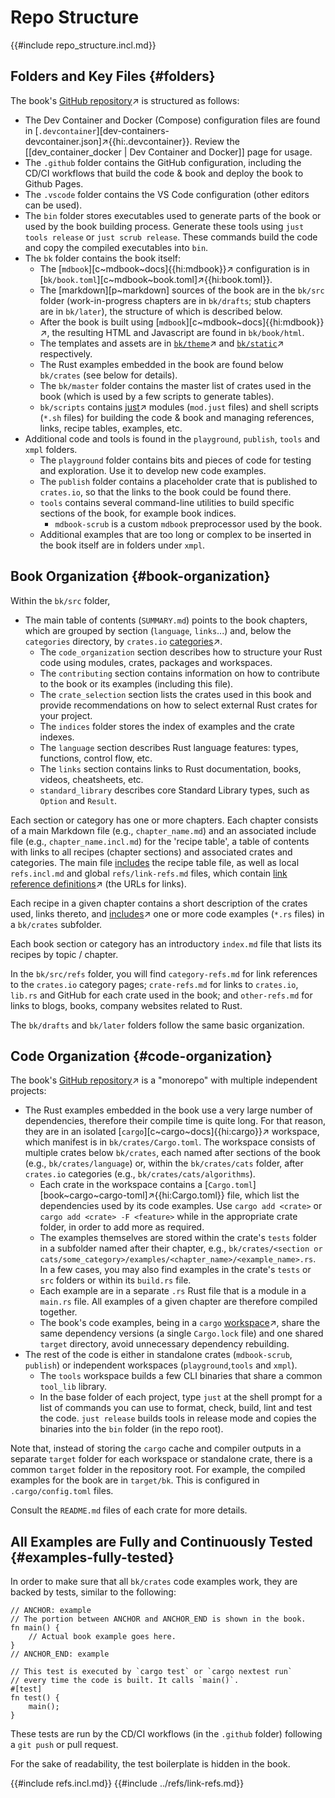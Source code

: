 # Repo Structure

{{#include repo_structure.incl.md}}

## Folders and Key Files {#folders}

The book's [GitHub repository](https://github.com/john-cd/rust_howto)↗ is structured as follows:

- The Dev Container and Docker (Compose) configuration files are found in [`.devcontainer`][dev-containers-devcontainer.json]↗{{hi:.devcontainer}}. Review the [[dev_container_docker | Dev Container and Docker]] page for usage.
- The `.github` folder contains the GitHub configuration, including the CD/CI workflows that build the code & book and deploy the book to Github Pages.
- The `.vscode` folder contains the VS Code configuration (other editors can be used).
- The `bin` folder stores executables used to generate parts of the book or used by the book building process. Generate these tools using `just tools release` or `just scrub release`. These commands build the code and copy the compiled executables into `bin`.
- The `bk` folder contains the book itself:
  - The [`mdbook`][c~mdbook~docs]{{hi:mdbook}}↗ configuration is in [`bk/book.toml`][c~mdbook~book.toml]↗{{hi:book.toml}}.
  - The [markdown][p~markdown] sources of the book are in the `bk/src` folder (work-in-progress chapters are in `bk/drafts`; stub chapters are in `bk/later`), the structure of which is described below.
  - After the book is built using [`mdbook`][c~mdbook~docs]{{hi:mdbook}}↗, the resulting HTML and Javascript are found in `bk/book/html`.
  - The templates and assets are in [`bk/theme`](https://github.com/john-cd/rust_howto/tree/main/bk/theme)↗ and [`bk/static`](https://github.com/john-cd/rust_howto/tree/main/bk/static)↗ respectively.
  - The Rust examples embedded in the book are found below `bk/crates` (see below for details).
  - The `bk/master` folder contains the master list of crates used in the book (which is used by a few scripts to generate tables).
  - `bk/scripts` contains [just](https://just.systems)↗ modules (`mod.just` files) and shell scripts (`*.sh` files) for building the code & book and managing references, links, recipe tables, examples, etc.
- Additional code and tools is found in the `playground`, `publish`, `tools` and `xmpl` folders.
  - The `playground` folder contains bits and pieces of code for testing and exploration. Use it to develop new code examples.
  - The `publish` folder contains a placeholder crate that is published to `crates.io`, so that the links to the book could be found there.
  - `tools` contains several command-line utilities to build specific sections of the book, for example book indices.
    - `mdbook-scrub` is a custom `mdbook` preprocessor used by the book.
  - Additional examples that are too long or complex to be inserted in the book itself are in folders under `xmpl`.

## Book Organization {#book-organization}

Within the `bk/src` folder,

- The main table of contents (`SUMMARY.md`) points to the book chapters, which are grouped by section (`language`, `links`...) and, below the `categories` directory, by `crates.io` [categories](https://crates.io/category_slugs)↗.
  - The `code_organization` section describes how to structure your Rust code using modules, crates, packages and workspaces.
  - The `contributing` section contains information on how to contribute to the book or its examples (including this file).
  - The `crate_selection` section lists the crates used in this book and provide recommendations on how to select external Rust crates for your project.
  - The `indices` folder stores the index of examples and the crate indexes.
  - The `language` section describes Rust language features: types, functions, control flow, etc.
  - The `links` section contains links to Rust documentation, books, videos, cheatsheets, etc.
  - `standard_library` describes core Standard Library types, such as `Option` and `Result`.

Each section or category has one or more chapters. Each chapter consists of a main Markdown file (e.g., `chapter_name.md`) and an associated include file (e.g., `chapter_name.incl.md`) for the 'recipe table', a table of contents with links to all recipes (chapter sections) and associated crates and categories. The main file [includes](https://rust-lang.github.io/mdBook/format/mdbook.html#including-files) the recipe table file, as well as local `refs.incl.md` and global `refs/link-refs.md` files, which contain [link reference definitions](https://spec.commonmark.org/0.31.2/#link-reference-definitions)↗ (the URLs for links).

Each recipe in a given chapter contains a short description of the crates used, links thereto, and [includes](https://rust-lang.github.io/mdBook/format/mdbook.html#including-files)↗ one or more code examples (`*.rs` files) in a `bk/crates` subfolder.

Each book section or category has an introductory `index.md` file that lists its recipes by topic / chapter.

In the `bk/src/refs` folder, you will find `category-refs.md` for link references to the `crates.io` category pages; `crate-refs.md` for links to `crates.io`, `lib.rs` and GitHub for each crate used in the book; and `other-refs.md` for links to blogs, books, company websites related to Rust.

The `bk/drafts` and `bk/later` folders follow the same basic organization.

## Code Organization {#code-organization}

The book's [GitHub repository](https://github.com/john-cd/rust_howto)↗ is a "monorepo" with multiple independent projects:

- The Rust examples embedded in the book use a very large number of dependencies, therefore their compile time is quite long. For that reason, they are in an isolated [`cargo`][c~cargo~docs]{{hi:cargo}}↗ workspace, which manifest is in `bk/crates/Cargo.toml`. The workspace consists of multiple crates below `bk/crates`, each named after sections of the book (e.g., `bk/crates/language`) or, within the `bk/crates/cats` folder, after `crates.io` categories (e.g., `bk/crates/cats/algorithms`).
  - Each crate in the workspace contains a [`Cargo.toml`][book~cargo~cargo-toml]↗{{hi:Cargo.toml}} file, which list the dependencies used by its code examples. Use `cargo add <crate>` or `cargo add <crate> -F <feature>` while in the appropriate crate folder, in order to add more as required.
  - The examples themselves are stored within the crate's `tests` folder in a subfolder named after their chapter, e.g., `bk/crates/<section or cats/some_category>/examples/<chapter_name>/<example_name>.rs`. In a few cases, you may also find examples in the crate's `tests` or `src` folders or within its `build.rs` file.
  - Each example are in a separate `.rs` Rust file that is a module in a `main.rs` file. All examples of a given chapter are therefore compiled together.
  - The book's code examples, being in a `cargo` [workspace](https://doc.rust-lang.org/book/ch14-03-cargo-workspaces.html)↗, share the same dependency versions (a single `Cargo.lock` file) and one shared `target` directory, avoid unnecessary dependency rebuilding.
- The rest of the code is either in standalone crates (`mdbook-scrub`, `publish`) or independent workspaces (`playground`,`tools` and `xmpl`).
  - The `tools` workspace builds a few CLI binaries that share a common `tool_lib` library.
  - In the base folder of each project, type `just` at the shell prompt for a list of commands you can use to format, check, build, lint and test the code. `just release` builds tools in release mode and copies the binaries into the `bin` folder (in the repo root).

Note that, instead of storing the `cargo` cache and compiler outputs in a separate `target` folder for each workspace or standalone crate, there is a common `target` folder in the repository root. For example, the compiled examples for the book are in `target/bk`. This is configured in `.cargo/config.toml` files.

Consult the `README.md` files of each crate for more details.

## All Examples are Fully and Continuously Tested {#examples-fully-tested}

In order to make sure that all `bk/crates` code examples work, they are backed by tests, similar to the following:

```rust,editable,noplayground
// ANCHOR: example
// The portion between ANCHOR and ANCHOR_END is shown in the book.
fn main() {
    // Actual book example goes here.
}
// ANCHOR_END: example

// This test is executed by `cargo test` or `cargo nextest run`
// every time the code is built. It calls `main()`.
#[test]
fn test() {
    main();
}
```

These tests are run by the CD/CI workflows (in the `.github` folder) following a `git push` or pull request.

For the sake of readability, the test boilerplate is hidden in the book.

{{#include refs.incl.md}}
{{#include ../refs/link-refs.md}}

<div class="hidden">
</div>
